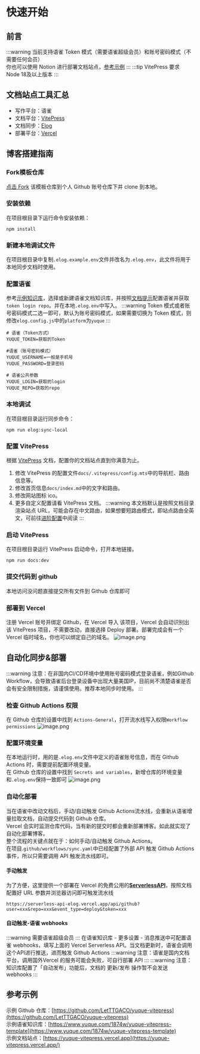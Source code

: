 
# 快速开始

## 前言
:::warning
当前支持语雀 Token 模式（需要语雀超级会员）和账号密码模式（不需要任何会员）  
你也可以使用 Notion 进行部署文档站点，[参考示例](https://github.com/LetTTGACO/elog-docs)
:::
:::tip
VitePress 要求 Node 18及以上版本
:::

## 文档站点工具汇总

- 写作平台：语雀
- 文档平台：[VitePress](https://vitepress.dev/)
- 文档同步：[Elog](https://github.com/LetTTGACO/elog)
- 部署平台：[Vercel](https://vercel.com)

## 博客搭建指南

### Fork模板仓库
[点击 Fork](https://github.com/elog-x/yuque-vitepress/fork) 该模板仓库到个人 Github 账号仓库下并 clone 到本地。

### 安装依赖
在项目根目录下运行命令安装依赖：
```shell
npm install
```

### 新建本地调试文件
在项目根目录中复制`.elog.example.env`文件并改名为`.elog.env`，此文件将用于本地同步文档时使用。

### 配置语雀
参考[示例知识库](https://www.yuque.com/1874w/yuque-vitepress-template)，选择或新建语雀文档知识库，并按照[文档提示](https://elog.1874.cool/notion/gvnxobqogetukays#login)配置语雀并获取`token login repo`。并在本地`.elog.env`中写入。
:::warning
Token 模式或者账号密码模式二选一即可，默认为账号密码模式，如果需要切换为 Token 模式，则修改`elog.config.js`中的`platform`为`yuque`
:::
```
# 语雀（Token方式）
YUQUE_TOKEN=获取的Token

#语雀（账号密码模式）
YUQUE_USERNAME=一般是手机号
YUQUE_PASSWORD=登录密码

# 语雀公共参数
YUQUE_LOGIN=获取的login
YUQUE_REPO=获取的repo
```

### 本地调试
在项目根目录运行同步命令：
```shell
npm run elog:sync-local
```

### 配置 VitePress
根据 [VitePress](https://vitepress.dev/) 文档，配置你的文档站点直到你满意为止。

1. 修改 VitePress 的配置文件`docs/.vitepress/config.mts`中的导航栏、路由信息等。
2. 修改首页信息`docs/index.md`中的文字和路由。
3. 修改网站图标 ico。
4. 更多自定义配置请看 VitePress 文档。
:::warning
本文档默认是按照文档目录渲染站点 URL，可能会存在中文路由，如果想要短路由模式，即站点路由全英文，可前往[进阶配置](/docs/进阶配置/VitePress短路由模式)中阅读
:::

### 启动 VitePress
在项目根目录运行 VitePress 启动命令，打开本地链接。
```shell
npm run docs:dev
```

### 提交代码到 github
本地访问没问题直接提交所有文件到 Github 仓库即可

### 部署到 Vercel
注册 Vercel 账号并绑定 Github，在 Vercel 导入 该项目，Vercel 会自动识别出该 VitePress 项目，不需要改动，直接选择 Deploy 部署。部署完成会有一个 Vercel 临时域名，你也可以绑定自己的域名。
![image.png](../../images/2df2e6f85b7ba8d86f83a103988f08a4.png)

## 自动化同步&部署
:::warning
注意：在非国内CI/CD环境中使用账号密码模式登录语雀，例如Github
Workflow，会导致语雀后台登录设备中出现大量美国IP，目前尚不清楚语雀是否会有安全限制措施，请谨慎使用。推荐本地同步时使用。
:::

### 检查 Github Actions 权限
在 Github 仓库的设置中找到 `Actions-General`，打开流水线写入权限`Workflow permissions`
![image.png](../../images/ea903f5672495500ba7966b348453446.png)

### 配置环境变量
在本地运行时，用的是`.elog.env`文件中定义的语雀账号信息，而在 Github Actions 时，需要提前配置环境变量。  
在 Github 仓库的设置中找到 `Secrets and variables`，新增仓库的环境变量和`.elog.env`保持一致即可
![image.png](../../images/e9c14f115e7d8239d0126515b71c0b42.png)

### 自动化部署
当在语雀中改动文档后，手动/自动触发 Github Actions流水线，会重新从语雀增量拉取文档，自动提交代码到 Github 仓库。  
Vercel 会实时监测仓库代码，当有新的提交时都会重新部署博客。如此就实现了自动化部署博客。  
整个流程的关键点就在于：如何手动/自动触发 Github Actions。  
在项目.`github/workflows/sync.yaml`中已经配置了外部 API 触发 Github Actions 事件，所以只需要调用 API 触发流水线即可。

#### 手动触发
为了方便，这里提供一个部署在 Vercel 的免费公用的[**ServerlessAPI**](https://github.com/elog-x/serverless-api)，按照文档配置好 URL 参数并浏览器访问即可触发流水线
```shell
https://serverless-api-elog.vercel.app/api/github?user=xxx&repo=xxx&event_type=deploy&token=xxx
```

#### 自动触发-语雀 webhooks
:::warning
需要语雀超级会员
:::
在语雀知识库 - 更多设置 - 消息推送中可配置语雀 webhooks，填写上面的 Vercel Serverless API。当文档更新时，语雀会调用这个API进行推送，进而触发 Github Actions
:::warning
注意：语雀是国内文档平台，调用国外Vercel 的服务可能会失败，可自行部署 API
:::
:::warning
注意：知识库配置了「自动发布」功能后，文档的 更新/发布 操作暂不会发送 webhooks
:::

## 参考示例
示例 Github 仓库：[https://github.com/LetTTGACO/yuque-vitepress](https://github.com/LetTTGACO/yuque-vitepress)  
示例语雀知识库：[https://www.yuque.com/1874w/yuque-vitepress-template](https://www.yuque.com/1874w/yuque-vitepress-template)  
示例文档站点：[https://yuque-vitepress.vercel.app](https://yuque-vitepress.vercel.app/)  
